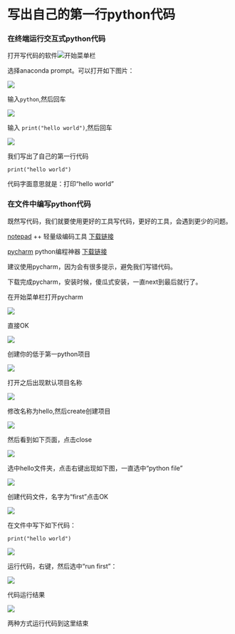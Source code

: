 # 写出自己的第一行python代码

### 在终端运行交互式python代码

打开写代码的软件![开始菜单栏](http://tools.22too.com/static/upload/1505025991.jpg)


选择anaconda prompt。可以打开如下图片：

![](http://tools.22too.com/static/upload/1505027342.jpg)

输入`python`,然后回车

![](http://tools.22too.com/static/upload/1505027616.jpg)

输入 `print("hello world")`,然后回车

![](http://tools.22too.com/static/upload/1505215971.jpg)

我们写出了自己的第一行代码


    print("hello world")


代码字面意思就是：打印“hello world”

### 在文件中编写python代码

既然写代码，我们就要使用更好的工具写代码，更好的工具，会遇到更少的问题。

[notepad](https://notepad-plus-plus.org/download/v7.5.1.html) ++ 轻量级编码工具
[下载链接](https://notepad-plus-plus.org/repository/7.x/7.5.1/npp.7.5.1.Installer.x64.exe)

[pycharm](https://www.jetbrains.com/pycharm/download/#section=windows) python编程神器
[下载链接](https://download.jetbrains.8686c.com/python/pycharm-professional-2017.2.3.exe)

建议使用pycharm，因为会有很多提示，避免我们写错代码。

下载完成pycharm，安装时候，傻瓜式安装，一直next到最后就行了。

在开始菜单栏打开pycharm

![](http://tools.22too.com/static/upload/1505220262.jpg)

直接OK

![](http://tools.22too.com/static/upload/1505220365.jpg)

创建你的低于第一python项目

![](http://tools.22too.com/static/upload/1505220428.jpg)

打开之后出现默认项目名称

![](http://tools.22too.com/static/upload/1505220508.jpg)

修改名称为hello,然后create创建项目

![](http://tools.22too.com/static/upload/1505220609.jpg)

然后看到如下页面，点击close

![](http://tools.22too.com/static/upload/1505220705.jpg)

选中hello文件夹，点击右键出现如下图，一直选中“python file”

![](http://tools.22too.com/static/upload/1505220897.jpg)

创建代码文件，名字为“first”点击OK

![](http://tools.22too.com/static/upload/1505221047.jpg)

在文件中写下如下代码：
    
    print("hello world")

![](http://tools.22too.com/static/upload/1505221129.jpg)

运行代码，右键，然后选中“run first”：

![](http://tools.22too.com/static/upload/1505221221.jpg)

代码运行结果

![](http://tools.22too.com/static/upload/1505221344.jpg)

两种方式运行代码到这里结束

